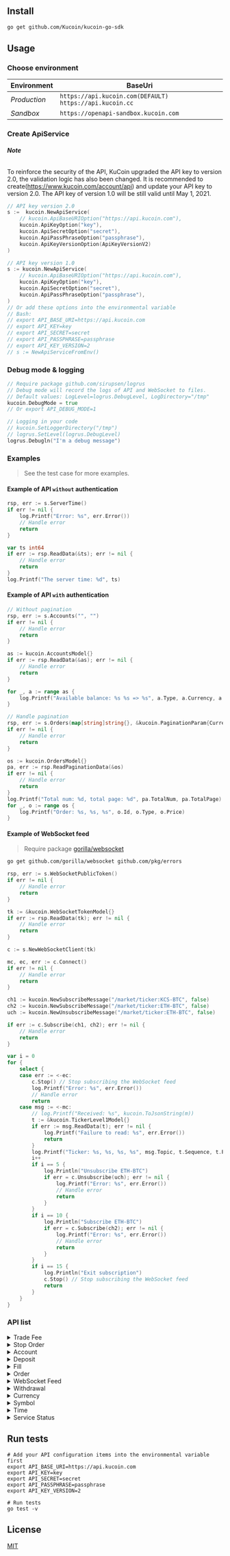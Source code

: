 ## Install

```bash
go get github.com/Kucoin/kucoin-go-sdk
```

## Usage

### Choose environment

| Environment | BaseUri |
| -------- | -------- |
| *Production* | `https://api.kucoin.com(DEFAULT)` `https://api.kucoin.cc` |
| *Sandbox* | `https://openapi-sandbox.kucoin.com` |

### Create ApiService

###### **Note**
To reinforce the security of the API, KuCoin upgraded the API key to version 2.0, the validation logic has also been changed. It is recommended to create(https://www.kucoin.com/account/api) and update your API key to version 2.0.
The API key of version 1.0 will be still valid until May 1, 2021.

```go
// API key version 2.0
s :=  kucoin.NewApiService(
	// kucoin.ApiBaseURIOption("https://api.kucoin.com"),
	kucoin.ApiKeyOption("key"),
	kucoin.ApiSecretOption("secret"),
	kucoin.ApiPassPhraseOption("passphrase"),
	kucoin.ApiKeyVersionOption(ApiKeyVersionV2)
)

// API key version 1.0
s := kucoin.NewApiService(
	// kucoin.ApiBaseURIOption("https://api.kucoin.com"),
	kucoin.ApiKeyOption("key"),
	kucoin.ApiSecretOption("secret"),
	kucoin.ApiPassPhraseOption("passphrase"),
)
// Or add these options into the environmental variable
// Bash:
// export API_BASE_URI=https://api.kucoin.com
// export API_KEY=key
// export API_SECRET=secret
// export API_PASSPHRASE=passphrase
// export API_KEY_VERSION=2
// s := NewApiServiceFromEnv()
```

### Debug mode & logging

```go
// Require package github.com/sirupsen/logrus
// Debug mode will record the logs of API and WebSocket to files.
// Default values: LogLevel=logrus.DebugLevel, LogDirectory="/tmp"
kucoin.DebugMode = true
// Or export API_DEBUG_MODE=1

// Logging in your code
// kucoin.SetLoggerDirectory("/tmp")
// logrus.SetLevel(logrus.DebugLevel)
logrus.Debugln("I'm a debug message")
```

### Examples
> See the test case for more examples.

#### Example of API `without` authentication

```go
rsp, err := s.ServerTime()
if err != nil {
    log.Printf("Error: %s", err.Error())
    // Handle error
    return
}

var ts int64
if err := rsp.ReadData(&ts); err != nil {
    // Handle error
    return
}
log.Printf("The server time: %d", ts)
```

#### Example of API `with` authentication

```go
// Without pagination
rsp, err := s.Accounts("", "")
if err != nil {
    // Handle error
    return
}

as := kucoin.AccountsModel{}
if err := rsp.ReadData(&as); err != nil {
    // Handle error
    return
}

for _, a := range as {
    log.Printf("Available balance: %s %s => %s", a.Type, a.Currency, a.Available)
}
```

```go
// Handle pagination
rsp, err := s.Orders(map[string]string{}, &kucoin.PaginationParam{CurrentPage: 1, PageSize: 10})
if err != nil {
    // Handle error
    return
}

os := kucoin.OrdersModel{}
pa, err := rsp.ReadPaginationData(&os)
if err != nil {
    // Handle error
    return
}
log.Printf("Total num: %d, total page: %d", pa.TotalNum, pa.TotalPage)
for _, o := range os {
    log.Printf("Order: %s, %s, %s", o.Id, o.Type, o.Price)
}
```

#### Example of WebSocket feed
> Require package [gorilla/websocket](https://github.com/gorilla/websocket)

```bash
go get github.com/gorilla/websocket github.com/pkg/errors
```

```go
rsp, err := s.WebSocketPublicToken()
if err != nil {
    // Handle error
    return
}

tk := &kucoin.WebSocketTokenModel{}
if err := rsp.ReadData(tk); err != nil {
    // Handle error
    return
}

c := s.NewWebSocketClient(tk)

mc, ec, err := c.Connect()
if err != nil {
    // Handle error
    return
}

ch1 := kucoin.NewSubscribeMessage("/market/ticker:KCS-BTC", false)
ch2 := kucoin.NewSubscribeMessage("/market/ticker:ETH-BTC", false)
uch := kucoin.NewUnsubscribeMessage("/market/ticker:ETH-BTC", false)

if err := c.Subscribe(ch1, ch2); err != nil {
    // Handle error
    return
}

var i = 0
for {
    select {
    case err := <-ec:
        c.Stop() // Stop subscribing the WebSocket feed
        log.Printf("Error: %s", err.Error())
        // Handle error
        return
    case msg := <-mc:
        // log.Printf("Received: %s", kucoin.ToJsonString(m))
        t := &kucoin.TickerLevel1Model{}
        if err := msg.ReadData(t); err != nil {
            log.Printf("Failure to read: %s", err.Error())
            return
        }
        log.Printf("Ticker: %s, %s, %s, %s", msg.Topic, t.Sequence, t.Price, t.Size)
        i++
        if i == 5 {
            log.Println("Unsubscribe ETH-BTC")
            if err = c.Unsubscribe(uch); err != nil {
                log.Printf("Error: %s", err.Error())
                // Handle error
                return
            }
        }
        if i == 10 {
            log.Println("Subscribe ETH-BTC")
            if err = c.Subscribe(ch2); err != nil {
                log.Printf("Error: %s", err.Error())
                // Handle error
                return
            }
        }
        if i == 15 {
            log.Println("Exit subscription")
            c.Stop() // Stop subscribing the WebSocket feed
            return
        }
    }
}
```

### API list
<details>
<summary>Trade Fee</summary>

| API | Authentication | Description |
| -------- | -------- | -------- |
| ApiService.BaseFee() | YES | https://docs.kucoin.com/#basic-user-fee |
| ApiService.ActualFee() | YES | https://docs.kucoin.com/#actual-fee-rate-of-the-trading-pair |

</details>

<details>
<summary>Stop Order</summary>

| API | Authentication | Description |
| -------- | -------- | -------- |
| ApiService.CreateStopOrder() | YES | https://docs.kucoin.com/#place-a-new-order-2 |
| ApiService.CancelStopOrder() | YES | https://docs.kucoin.com/#cancel-an-order-2 |
| ApiService.CancelStopOrderBy() | YES | https://docs.kucoin.com/#cancel-orders |
| ApiService.StopOrder() | YES | https://docs.kucoin.com/#get-single-order-info |
| ApiService.StopOrders() | YES | https://docs.kucoin.com/#list-stop-orders |
| ApiService.StopOrderByClient() | YES | https://docs.kucoin.com/#get-single-order-by-clientoid |
| ApiService.CancelStopOrderByClient() | YES | https://docs.kucoin.com/#cancel-single-order-by-clientoid-2 |

</details>

<details>
<summary>Account</summary>

| API | Authentication | Description |
| -------- | -------- | -------- |
| ApiService.CreateAccount() | YES | https://docs.kucoin.com/#create-an-account |
| ApiService.Accounts() | YES | https://docs.kucoin.com/#list-accounts |
| ApiService.Account() | YES | https://docs.kucoin.com/#get-an-account |
| ApiService.SubAccountUsers() | YES | https://docs.kucoin.com/#get-user-info-of-all-sub-accounts |
| ApiService.SubAccounts() | YES | https://docs.kucoin.com/#get-the-aggregated-balance-of-all-sub-accounts-of-the-current-user |
| ApiService.SubAccount() | YES | https://docs.kucoin.com/#get-account-balance-of-a-sub-account |
| ApiService.AccountLedgers() | YES | `DEPRECATED` https://docs.kucoin.com/#get-account-ledgers-deprecated |
| ApiService.AccountHolds() | YES | https://docs.kucoin.com/#get-holds |
| ApiService.InnerTransfer() | YES | `DEPRECATED` https://docs.kucoin.com/#inner-transfer |
| ApiService.InnerTransferV2() | YES | https://docs.kucoin.com/#inner-transfer |
| ApiService.SubTransfer() | YES | `DEPRECATED` |
| ApiService.SubTransferV2() | YES | https://docs.kucoin.com/#transfer-between-master-user-and-sub-user |
| ApiService.AccountLedgersV2() | YES | https://docs.kucoin.com/#get-account-ledgers |

</details>

<details>
<summary>Deposit</summary>

| API | Authentication | Description |
| -------- | -------- | -------- |
| ApiService.CreateDepositAddress() | YES | https://docs.kucoin.com/#create-deposit-address |
| ApiService.DepositAddresses() | YES | https://docs.kucoin.com/#get-deposit-address |
| ApiService.V1Deposits() | YES | https://docs.kucoin.com/#get-v1-historical-deposits-list |
| ApiService.Deposits() | YES | https://docs.kucoin.com/#get-deposit-list |

</details>

<details>
<summary>Fill</summary>

| API | Authentication | Description |
| -------- | -------- | -------- |
| ApiService.Fills() | YES | https://docs.kucoin.com/#list-fills |
| ApiService.RecentFills() | YES | https://docs.kucoin.com/#recent-fills |

</details>

<details>
<summary>Order</summary>

| API | Authentication | Description |
| -------- | -------- | -------- |
| ApiService.CreateOrder() | YES | https://docs.kucoin.com/#place-a-new-order |
| ApiService.CreateMultiOrder() | YES | https://docs.kucoin.com/#place-bulk-orders |
| ApiService.CancelOrder() | YES | https://docs.kucoin.com/#cancel-an-order |
| ApiService.CancelOrders() | YES | https://docs.kucoin.com/#cancel-all-orders |
| ApiService.V1Orders() | YES | https://docs.kucoin.com/#get-v1-historical-orders-list |
| ApiService.Orders() | YES | https://docs.kucoin.com/#list-orders |
| ApiService.Order() | YES | https://docs.kucoin.com/#get-an-order |
| ApiService.RecentOrders() | YES | https://docs.kucoin.com/#recent-orders |
| ApiService.CreateMarginOrder() | YES | https://docs.kucoin.com/#place-a-margin-order |
| ApiService.CancelOrderByClient() | YES | https://docs.kucoin.com/#cancel-single-order-by-clientoid |
| ApiService.OrderByClient() | YES | https://docs.kucoin.com/#get-single-active-order-by-clientoid|

</details>

<details>
<summary>WebSocket Feed</summary>

| API | Authentication | Description |
| -------- | -------- | -------- |
| ApiService.WebSocketPublicToken() | NO | https://docs.kucoin.com/#apply-connect-token |
| ApiService.WebSocketPrivateToken() | YES | https://docs.kucoin.com/#apply-connect-token |
| ApiService.NewWebSocketClient() | - | https://docs.kucoin.com/#websocket-feed |

</details>

<details>
<summary>Withdrawal</summary>

| API | Authentication | Description |
| -------- | -------- | -------- |
| ApiService.WithdrawalQuotas() | YES | https://docs.kucoin.com/#get-withdrawal-quotas |
| ApiService.V1Withdrawals() | YES | https://docs.kucoin.com/#get-v1-historical-withdrawals-list |
| ApiService.Withdrawals() | YES | https://docs.kucoin.com/#get-withdrawals-list |
| ApiService.ApplyWithdrawal() | YES | https://docs.kucoin.com/#apply-withdraw |
| ApiService.CancelWithdrawal() | YES | https://docs.kucoin.com/#cancel-withdrawal |

</details>

<details>
<summary>Currency</summary>

| API | Authentication | Description |
| -------- | -------- | -------- |
| ApiService.Currencies() | NO | https://docs.kucoin.com/#get-currencies |
| ApiService.Currency() | NO | https://docs.kucoin.com/#get-currency-detail |
| ApiService.Prices() | NO | https://docs.kucoin.com/#get-fiat-price |

</details>

<details>
<summary>Symbol</summary>

| API | Authentication | Description |
| -------- | -------- | -------- |
| ApiService.Symbols() | NO | https://docs.kucoin.com/#get-symbols-list |
| ApiService.TickerLevel1() | NO | https://docs.kucoin.com/#get-ticker |
| ApiService.Tickers() | NO | https://docs.kucoin.com/#get-all-tickers |
| ApiService.AggregatedPartOrderBook() | NO | https://docs.kucoin.com/#get-part-order-book-aggregated |
| ApiService.AggregatedFullOrderBook() | NO | https://docs.kucoin.com/#get-full-order-book-aggregated |
| ApiService.AtomicFullOrderBook() | NO | https://docs.kucoin.com/#get-full-order-book-atomic |
| ApiService.TradeHistories() | NO | https://docs.kucoin.com/#get-trade-histories |
| ApiService.KLines() | NO | https://docs.kucoin.com/#get-klines |
| ApiService.Stats24hr() | NO | https://docs.kucoin.com/#get-24hr-stats |
| ApiService.Markets() | NO | https://docs.kucoin.com/#get-market-list |

</details>

<details>
<summary>Time</summary>

| API | Authentication | Description |
| -------- | -------- | -------- |
| ApiService.ServerTime() | NO | https://docs.kucoin.com/#server-time |

</details>

<details>
<summary>Service Status</summary>

| API | Authentication | Description |
| -------- | -------- | -------- |
| ApiService.ServiceStatus() | NO | https://docs.kucoin.com/#service-status |

</details>

## Run tests

```shell
# Add your API configuration items into the environmental variable first
export API_BASE_URI=https://api.kucoin.com
export API_KEY=key
export API_SECRET=secret
export API_PASSPHRASE=passphrase
export API_KEY_VERSION=2

# Run tests
go test -v
```

## License

[MIT](LICENSE)
